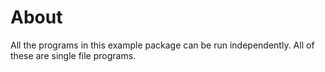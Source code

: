 # About

All the programs in this example package can be run independently. All of these are single file programs.